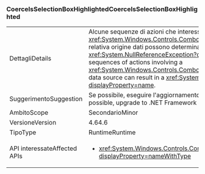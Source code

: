 ### <a name="coerceisselectionboxhighlighted"></a><span data-ttu-id="fd581-101">CoerceIsSelectionBoxHighlighted</span><span class="sxs-lookup"><span data-stu-id="fd581-101">CoerceIsSelectionBoxHighlighted</span></span>

|   |   |
|---|---|
|<span data-ttu-id="fd581-102">Dettagli</span><span class="sxs-lookup"><span data-stu-id="fd581-102">Details</span></span>|<span data-ttu-id="fd581-103">Alcune sequenze di azioni che interessano un <xref:System.Windows.Controls.ComboBox?displayProperty=name> e la relativa origine dati possono determinare un'eccezione <xref:System.NullReferenceException?displayProperty=name>.</span><span class="sxs-lookup"><span data-stu-id="fd581-103">Certain sequences of actions involving a <xref:System.Windows.Controls.ComboBox?displayProperty=name> and its data source can result in a <xref:System.NullReferenceException?displayProperty=name>.</span></span>|
|<span data-ttu-id="fd581-104">Suggerimento</span><span class="sxs-lookup"><span data-stu-id="fd581-104">Suggestion</span></span>|<span data-ttu-id="fd581-105">Se possibile, eseguire l'aggiornamento a .NET Framework 4.6.2.</span><span class="sxs-lookup"><span data-stu-id="fd581-105">If possible, upgrade to .NET Framework 4.6.2.</span></span>|
|<span data-ttu-id="fd581-106">Ambito</span><span class="sxs-lookup"><span data-stu-id="fd581-106">Scope</span></span>|<span data-ttu-id="fd581-107">Secondario</span><span class="sxs-lookup"><span data-stu-id="fd581-107">Minor</span></span>|
|<span data-ttu-id="fd581-108">Versione</span><span class="sxs-lookup"><span data-stu-id="fd581-108">Version</span></span>|<span data-ttu-id="fd581-109">4.6</span><span class="sxs-lookup"><span data-stu-id="fd581-109">4.6</span></span>|
|<span data-ttu-id="fd581-110">Tipo</span><span class="sxs-lookup"><span data-stu-id="fd581-110">Type</span></span>|<span data-ttu-id="fd581-111">Runtime</span><span class="sxs-lookup"><span data-stu-id="fd581-111">Runtime</span></span>|
|<span data-ttu-id="fd581-112">API interessate</span><span class="sxs-lookup"><span data-stu-id="fd581-112">Affected APIs</span></span>|<ul><li><xref:System.Windows.Controls.ComboBox.IsSelectionBoxHighlighted?displayProperty=nameWithType></li></ul>|

